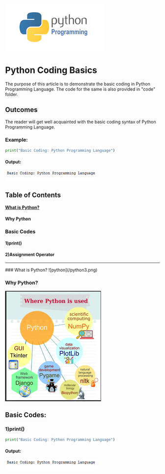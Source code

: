 ![python](/images/pythonprogramming.png)
# Python Coding Basics
The purpose of this article is to demonstrate the basic coding in Python Programming Language. The code for the same is also provided in "code" folder.
## Outcomes
The reader will get well acquainted with the basic coding syntax of Python Programming Language.
### Example:
```python
print("Basic Coding: Python Programming Language")
```
#### Output:
![python](/images/print.PNG)

## Table of Contents
#### [What is Python?](What-is-Python?)
#### Why Python
### Basic Codes
#### 1)print()
#### 2)Assignment Operator

---
<a name="What-is-Python?"/>
### What is Python?
![python](/python3.png)

### Why Python?
![python](images/usesofpython.png)

## Basic Codes:

### 1)print()
```python
print("Basic Coding: Python Programming Language")
```
#### Output:
![python](/images/print.PNG)


